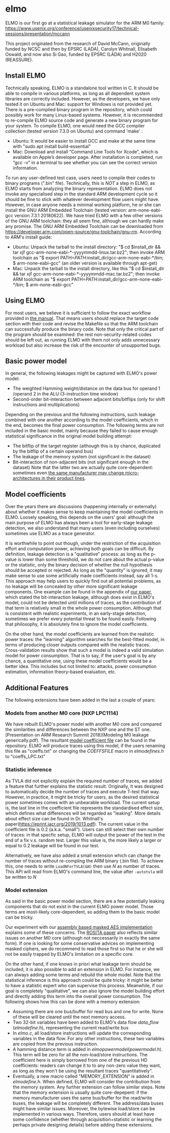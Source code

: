 # elmo

ELMO is our first go at a statistical leakage simulator for the ARM M0 family: https://www.usenix.org/conference/usenixsecurity17/technical-sessions/presentation/mccann

This project originated from the research of David McCann, originally funded by NCSC and then by EPSRC (LADA), Carolyn Whitnall, Elisabeth Oswald, and now also Si Gao, funded by EPSRC (LADA) and H2020 (REASSURE).

## Install ELMO
Technically speaking, ELMO is a standalone tool written in C. It should be able to compile in various platforms, as long as all dependent system libraries are correctly included. However, as the developers, we have only tested it on Ubuntu and Mac: support for Windows is not provided yet. There is a pre-complied binary program in the repository, which could possibly work for many Linux-based systems. However, it is recommended to re-compile ELMO source code and generate a new binary program for your system. To compile ELMO, one would need the GCC compiler collection (tested version 7.3.0 on Ubuntu) and command 'make' :
- Ubuntu: It would be easier to install GCC and make at the same time with "sudo apt install build-essential"
- Mac: Download and install “Command Line Tools for Xcode”, which is available on Apple’s developer page. After installation is completed, run “gcc -v” in a terminal to see whether you can see the correct version information.

To run any user-defined test case, users need to compile their codes to binary programs (".bin" file).  Technically, this is *NOT* a step in ELMO, as ELMO starts from analyzing the binary representation. ELMO does not invoke any specialised step in the standard ARM development cycle so it should be fine to stick with whatever development flow users might have. However, in case anyone needs a minimal working platform, he or she can install the GNU ARM Embedded Toolchain (tested version: arm-none-eabi-gcc version 7.3.1 20180622). We have tried ELMO with a few other versions of the GNU ARM toolchain: they all seem fine, although we can hardly make any promise.  The GNU ARM Embedded Toolchain can be downloaded from https://developer.arm.com/open-source/gnu-toolchain/gnu-rm. According to ARM's install guide:
- Ubuntu: Unpack the tarball to the install directory: "$ cd $install_dir && tar xjf gcc-arm-none-eabi-*-yyyymmdd-linux.tar.bz2"; then invoke ARM toolchain as "$ export PATH=$PATH:$install_dir/gcc-arm-none-eabi-*/bin; $ arm-none-eabi-gcc" (an older version is available through apt-get)
- Mac: Unpack the tarball to the install directory, like this "$ cd $install_dir && tar xjf gcc-arm-none-eabi-*-yyyymmdd-mac.tar.bz2"; then invoke ARM toolchain as "$ export PATH=$PATH:$install_dir/gcc-arm-none-eabi-*/bin; $ arm-none-eabi-gcc"

## Using ELMO
For most users, we believe it is sufficient to follow the exact workflow provided in [the manual](ELMODocumentation.pdf). That means users should replace the target code section with their code and revise the Makefile so that the ARM toolchain can successfully produce the binary code. Note that only the critical part of the program should be examined: the rest non-security-related codes should be left out, as running ELMO with them not only adds unnecessary workload but also increase the risk of the encounter of unsupported bugs.

## Basic power model
In general, the following leakages might be captured with ELMO's power model:
- The weighted Hamming weight/distance on the data bus for operand  1 /operand 2 in the ALU (3-instruction time window)
- Second-order bit-interaction between adjacent bits/bitflips (only for shift instructions and multiplications)

Depending on the previous and the following instructions, such leakage combined with one another according to the model coefficients, which in the end, becomes the final power consumption.  The following terms are not included in the basic model, mainly because they failed to cause enough statistical significance in the original model building attempt:

- The bitflip of the target register (although this is by chance, duplicated by the bitflip of a certain operand bus)
- The leakage of the memory system (not significant in the dataset)
- Bit-interaction of non-adjacent bits (not significant enough in the dataset)
Note that the latter two are actually quite core-dependent: sometimes even [the same manufacturer may change micro-architectures in their product lines](https://github.com/sca-research/ShareSlicing_AES).

## Model coefficients
Over the years there are discussions (happening internally or externally) about whether it makes sense to keep maintaining the model coefficients in ELMO. Loosely speaking, this depends on the users' goal: although the main purpose of ELMO has always been a tool for early-stage leakage detection, we also understand that many users (even including ourselves) sometimes use ELMO as a trace generator. 

It is worthwhile to point out though, under the restriction of the acquisition effort and computation power, achieving both goals can be difficult. By definition, leakage detection is a "qualitative" process: as long as the p-value is lower than some threshold, we do not care about the actual p-value or the statistic, only the binary decision of whether the null hypothesis should be accepted or rejected. As long as the "quantity" is ignored, it may make sense to use some artificially made coefficients instead, say all 1-s. This approach may help users to quickly find out all potential problems, as no leakage will be concealed by other more significant leakage components. One example can be found in the appendix of [our paper](https://tches.iacr.org/index.php/TCHES/article/view/8396/7780), which stated the bit-interaction leakage, although does exist in ELMO's model, could not be detected until millions of traces, as the contribution of that term is relatively small in the whole power consumption. Although that is consistent with realistic experiments, in an early-stage detection, sometimes we prefer every potential threat to be found easily. Following that philosophy, it is absolutely fine to ignore the model coefficients.

On the other hand, the model coefficients are learned from the realistic power traces: the "learning" algorithm searches for the best-fitted model, in terms of producing closer outputs compared with the realistic traces. Cross-validation results show that such a model is indeed a valid simulation model for power consumption.  That is to say, if the user's goal is by any chance, a quantitative one, using these model coefficients would be a better idea. This includes but not limited to: attacks, power consumption estimation, information theory-based evaluation, etc.


## Additional Features
The following extensions have been added in the last a couple of years:
### Models from another M0 core (NXP LPC1114)
We have rebuilt ELMO's power model with another M0 core and compared the similarities and differences between the NXP one and the ST one. [Presentation on ARM Research Summit 2018](Modeling M0 leakage generically.pdf). The resultant [model coefficient file](coeffs_LPC.txt) can be found in the repository. ELMO will produce traces using this model, if the users renaming this file as "coeffs.txt" or changing the *COEFFSFILE* macro in *elmodefines.h* to  "coeffs_LPC.txt"

### Statistic inference
As TVLA did not explicitly explain the required number of traces, we added a feature that further explains the statistic result. Originally, it was designed to automatically decide the number of traces and execute T-test that way. However, in practice, it might be tricky for users, as the desired statistical power sometimes comes with an unbearable workload. The current setup is, the last line in the coefficient file represents the standardised effect size, which defines what differences will be regarded as "leaking". More details about effect size can be found in Dr. Whitnall's paper(https://eprint.iacr.org/2019/1013.pdf). The current value in the coefficient file is 0.2 (a.k.a. "small"). Users can still select their own number of traces: in that specfic setup, ELMO will output the power of the test in the end of a fix v.s. random test.  Larger this value is, the more likely a larger or equal to 0.2 leakage will be found in our test. 

Alternatively, we have also added a small extension which can change the number of traces without re-compling the ARM binary (.bin file). To achieve this, one needs to write
`LoadNForTVLA(&N)`
then use *N* as number of traces. This API will read from ELMO's command line, the value after
`-autotvla`
will be written to *N*

### Model extension
As said in the basic power model section, there are a few potentially leaking components that do not exist in the current ELMO power model. Those terms are most-likely core-dependent, so adding them to the basic model can be tricky. 

Our experiment with our [assembly based masked AES implementation](https://github.com/sca-research/ASM_MaskedAES) explains some of these concerns. The [ROSITA paper](https://arxiv.org/pdf/1912.05183v1.pdf) also reflects similar issues on another M0 core (although not neccessarily in exactly the same form). If one is looking for some conservative advices on implementing masked ciphers, we do recommend to read those first so that he or she will not be easily trapped by ELMO's limitation on a specific core.

On the other hand, if one knows in priori what leakage term should be included, it is also possible to add an extension in ELMO. For instance, we can always adding some terms and rebuild the whole model. Note that the statistical inference is this approach could be quite tricky: it might be better to have a statistic expert who can supervise this process. Meanwhile, if our goal is completely "qualitative", we can also ignore the model building effort and directly adding this term into the overall power consumption. The following shows how this can be done with a memory extension:
- Assuming there are one bus/buffer for read bus and one for write. None of these will be cleared until the next memory access.
- Two 32-bit variables have been added to ELMO's data flow *data_flow* (*elmodefine.h*), representing the current read/write bus
- In *elmo.c*, all load/store instructions will update the corresponding variables in the data flow. For any other instructions, these two variables are copied from the previous instruction.
- A hamming distance term is added in  *elmopowermodel*(*powermodel.h*). This term will be zero for all the non-load/store instructions. The coefficient here is simply borrowed from one of the previous HD coefficients: readers can change it to to any non-zero value they want, as long as they won't be using the resultant traces "quantitatively".
- Eventually, a new macro called "MEMORY_EXTENSION" is added in *elmodefine.h*. When defined, ELMO will consider the contribution from the memory system.
Any further extension can follow similar steps. Note that the memory extension is usually quite core-depepent: if the memory manufacturer uses the same bus/buffer for the read/write buses, the leakage will be completely different. The address/data buses might have similar issues. Moreover, the bytewise load/store can be implemented in various ways. Therefore, users should at least have some confidence (whether through acquisition+statistic or learning the perhaps private designing details) before adding these extensions. 

